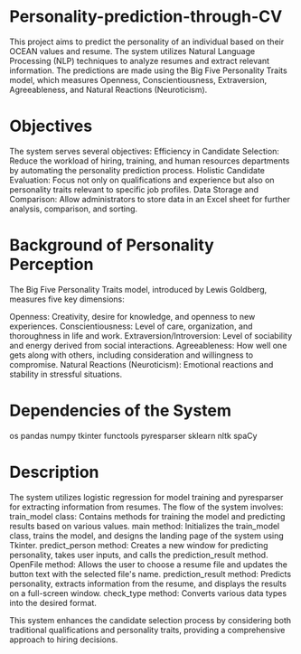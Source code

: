 # Personality-prediction-through-CV
This project aims to predict the personality of an individual based on their OCEAN values and resume. The system utilizes Natural Language Processing (NLP) techniques to analyze resumes and extract relevant information. The predictions are made using the Big Five Personality Traits model, which measures Openness, Conscientiousness, Extraversion, Agreeableness, and Natural Reactions (Neuroticism).

# Objectives
The system serves several objectives:
Efficiency in Candidate Selection: Reduce the workload of hiring, training, and human resources departments by automating the personality prediction process.
Holistic Candidate Evaluation: Focus not only on qualifications and experience but also on personality traits relevant to specific job profiles.
Data Storage and Comparison: Allow administrators to store data in an Excel sheet for further analysis, comparison, and sorting.

# Background of Personality Perception
The Big Five Personality Traits model, introduced by Lewis Goldberg, measures five key dimensions:

Openness: Creativity, desire for knowledge, and openness to new experiences.
Conscientiousness: Level of care, organization, and thoroughness in life and work.
Extraversion/Introversion: Level of sociability and energy derived from social interactions.
Agreeableness: How well one gets along with others, including consideration and willingness to compromise.
Natural Reactions (Neuroticism): Emotional reactions and stability in stressful situations.

# Dependencies of the System
os
pandas
numpy
tkinter
functools
pyresparser
sklearn
nltk
spaCy

# Description
The system utilizes logistic regression for model training and pyresparser for extracting information from resumes. The flow of the system involves:
train_model class: Contains methods for training the model and predicting results based on various values.
main method: Initializes the train_model class, trains the model, and designs the landing page of the system using Tkinter.
predict_person method: Creates a new window for predicting personality, takes user inputs, and calls the prediction_result method.
OpenFile method: Allows the user to choose a resume file and updates the button text with the selected file's name.
prediction_result method: Predicts personality, extracts information from the resume, and displays the results on a full-screen window.
check_type method: Converts various data types into the desired format.

This system enhances the candidate selection process by considering both traditional qualifications and personality traits, providing a comprehensive approach to hiring decisions.
